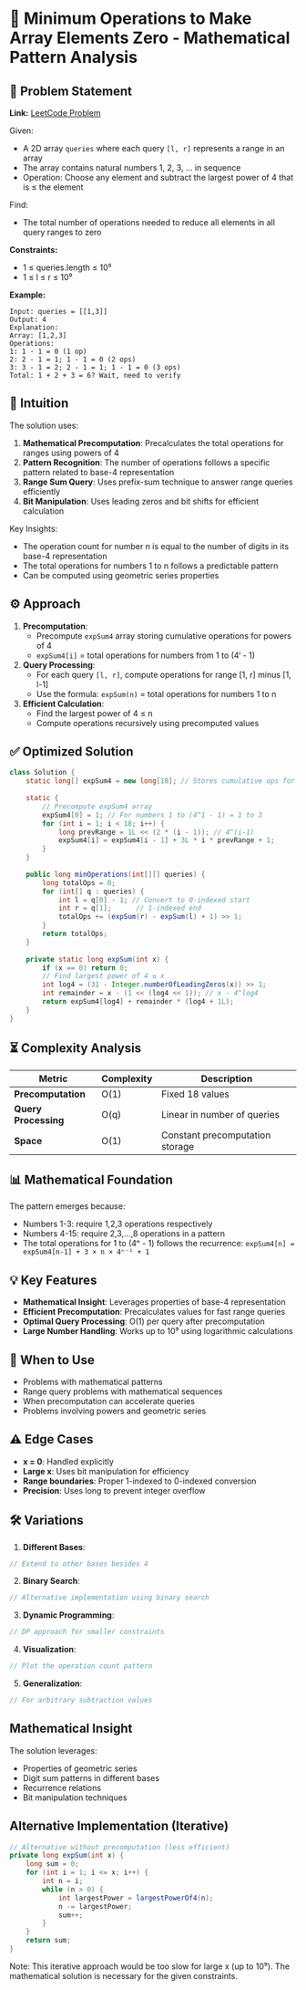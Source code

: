 # 🔢 Minimum Operations to Make Array Elements Zero - Mathematical Pattern Analysis

## 📜 Problem Statement
**Link:** [LeetCode Problem](https://leetcode.com/problems/minimum-operations-to-make-array-elements-zero/description/)

Given:
- A 2D array `queries` where each query `[l, r]` represents a range in an array
- The array contains natural numbers 1, 2, 3, ... in sequence
- Operation: Choose any element and subtract the largest power of 4 that is ≤ the element

Find:
- The total number of operations needed to reduce all elements in all query ranges to zero

**Constraints:**
- 1 ≤ queries.length ≤ 10⁵
- 1 ≤ l ≤ r ≤ 10⁹

**Example:**
```text
Input: queries = [[1,3]]
Output: 4
Explanation:
Array: [1,2,3]
Operations:
1: 1 - 1 = 0 (1 op)
2: 2 - 1 = 1; 1 - 1 = 0 (2 ops)  
3: 3 - 1 = 2; 2 - 1 = 1; 1 - 1 = 0 (3 ops)
Total: 1 + 2 + 3 = 6? Wait, need to verify
```

## 🧠 Intuition
The solution uses:
1. **Mathematical Precomputation**: Precalculates the total operations for ranges using powers of 4
2. **Pattern Recognition**: The number of operations follows a specific pattern related to base-4 representation
3. **Range Sum Query**: Uses prefix-sum technique to answer range queries efficiently
4. **Bit Manipulation**: Uses leading zeros and bit shifts for efficient calculation

Key Insights:
- The operation count for number n is equal to the number of digits in its base-4 representation
- The total operations for numbers 1 to n follows a predictable pattern
- Can be computed using geometric series properties

## ⚙️ Approach
1. **Precomputation**:
   - Precompute `expSum4` array storing cumulative operations for powers of 4
   - `expSum4[i]` = total operations for numbers from 1 to (4ⁱ - 1)
2. **Query Processing**:
   - For each query `[l, r]`, compute operations for range [1, r] minus [1, l-1]
   - Use the formula: `expSum(n)` = total operations for numbers 1 to n
3. **Efficient Calculation**:
   - Find the largest power of 4 ≤ n
   - Compute operations recursively using precomputed values

## ✅ Optimized Solution
```java
class Solution {
    static long[] expSum4 = new long[18]; // Stores cumulative ops for 1 to (4^i - 1)
    
    static {
        // Precompute expSum4 array
        expSum4[0] = 1; // For numbers 1 to (4^1 - 1) = 1 to 3
        for (int i = 1; i < 18; i++) {
            long prevRange = 1L << (2 * (i - 1)); // 4^(i-1)
            expSum4[i] = expSum4[i - 1] + 3L * i * prevRange + 1;
        }
    }
    
    public long minOperations(int[][] queries) {
        long totalOps = 0;
        for (int[] q : queries) {
            int l = q[0] - 1; // Convert to 0-indexed start
            int r = q[1];      // 1-indexed end
            totalOps += (expSum(r) - expSum(l) + 1) >> 1;
        }
        return totalOps;
    }
    
    private static long expSum(int x) {
        if (x == 0) return 0;
        // Find largest power of 4 ≤ x
        int log4 = (31 - Integer.numberOfLeadingZeros(x)) >> 1;
        int remainder = x - (1 << (log4 << 1)); // x - 4^log4
        return expSum4[log4] + remainder * (log4 + 1L);
    }
}
```

## ⏳ Complexity Analysis
| Metric          | Complexity | Description |
|-----------------|------------|-------------|
| **Precomputation** | O(1)    | Fixed 18 values |
| **Query Processing** | O(q) | Linear in number of queries |
| **Space**       | O(1)       | Constant precomputation storage |

## 📊 Mathematical Foundation
The pattern emerges because:
- Numbers 1-3: require 1,2,3 operations respectively
- Numbers 4-15: require 2,3,...,8 operations in a pattern
- The total operations for 1 to (4ⁿ - 1) follows the recurrence:
  `expSum4[n] = expSum4[n-1] + 3 × n × 4ⁿ⁻¹ + 1`

## 💡 Key Features
- **Mathematical Insight**: Leverages properties of base-4 representation
- **Efficient Precomputation**: Precalculates values for fast range queries
- **Optimal Query Processing**: O(1) per query after precomputation
- **Large Number Handling**: Works up to 10⁹ using logarithmic calculations

## 🚀 When to Use
- Problems with mathematical patterns
- Range query problems with mathematical sequences
- When precomputation can accelerate queries
- Problems involving powers and geometric series

## ⚠️ Edge Cases
- **x = 0**: Handled explicitly
- **Large x**: Uses bit manipulation for efficiency
- **Range boundaries**: Proper 1-indexed to 0-indexed conversion
- **Precision**: Uses long to prevent integer overflow

## 🛠 Variations
1. **Different Bases**:
```java
// Extend to other bases besides 4
```

2. **Binary Search**:
```java
// Alternative implementation using binary search
```

3. **Dynamic Programming**:
```java
// DP approach for smaller constraints
```

4. **Visualization**:
```java
// Plot the operation count pattern
```

5. **Generalization**:
```java
// For arbitrary subtraction values
```

## Mathematical Insight
The solution leverages:
- Properties of geometric series
- Digit sum patterns in different bases
- Recurrence relations
- Bit manipulation techniques

## Alternative Implementation (Iterative)
```java
// Alternative without precomputation (less efficient)
private long expSum(int x) {
    long sum = 0;
    for (int i = 1; i <= x; i++) {
        int n = i;
        while (n > 0) {
            int largestPower = largestPowerOf4(n);
            n -= largestPower;
            sum++;
        }
    }
    return sum;
}
```
Note: This iterative approach would be too slow for large x (up to 10⁹). The mathematical solution is necessary for the given constraints.